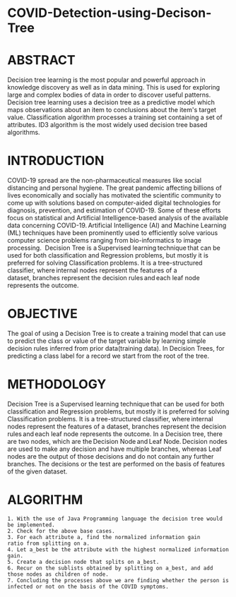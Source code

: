 # COVID-Detection-using-Decison-Tree

# ABSTRACT

Decision tree learning is the most popular and powerful approach in knowledge discovery as well as in data mining. This is used for exploring large and complex bodies of data in order to discover useful patterns. Decision tree learning uses a decision tree as a predictive model which maps observations about an item to conclusions about the item's target value. Classification algorithm processes a training set containing a set of attributes. ID3 algorithm is the most widely used decision tree based algorithms.

# INTRODUCTION

COVID-19 spread are the non-pharmaceutical measures like social distancing and personal hygiene. The great pandemic affecting billions of lives economically and socially has motivated the scientific community to come up with solutions based on computer-aided digital technologies for diagnosis, prevention, and estimation of COVID-19. Some of these efforts focus on statistical and Artificial Intelligence-based analysis of the available data concerning COVID-19. Artificial Intelligence (AI) and Machine Learning (ML) techniques have been prominently used to efficiently solve various computer science problems ranging from bio-informatics to image processing. 
Decision Tree is a Supervised learning technique that can be used for both classification and Regression problems, but mostly it is preferred for solving Classification problems. It is a tree-structured classifier, where internal nodes represent the features of a dataset, branches represent the decision rules and each leaf node represents the outcome. 



# OBJECTIVE

The goal of using a Decision Tree is to create a training model that can use to predict the class or value of the target variable by learning simple decision rules inferred from prior data(training data). In Decision Trees, for predicting a class label for a record we start from the root of the tree.


# METHODOLOGY 

Decision Tree is a Supervised learning technique that can be used for both classification and Regression problems, but mostly it is preferred for solving Classification problems. It is a tree-structured classifier, where internal nodes represent the features of a dataset, branches represent the decision rules and each leaf node represents the outcome. In a Decision tree, there are two nodes, which are the Decision Node and Leaf Node. Decision nodes are used to make any decision and have multiple branches, whereas Leaf nodes are the output of those decisions and do not contain any further branches. The decisions or the test are performed on the basis of features of the given dataset. 


# ALGORITHM

    1. With the use of Java Programming language the decision tree would be implemented.
    2. Check for the above base cases.
    3. For each attribute a, find the normalized information gain ratio from splitting on a. 
    4. Let a_best be the attribute with the highest normalized information gain. 
    5. Create a decision node that splits on a_best.
    6. Recur on the sublists obtained by splitting on a_best, and add those nodes as children of node. 
    7. Concluding the processes above we are finding whether the person is infected or not on the basis of the COVID symptoms.
